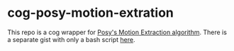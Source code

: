 # cog-posy-motion-extration

This repo is a cog wrapper for [Posy's Motion Extraction algorithm](https://www.youtube.com/watch?v=NSS6yAMZF78). There is a separate gist with only a bash script [here](https://gist.github.com/chigozienri/0ac602c3bc7d6c5fab9f0c6839f4ad6f).
